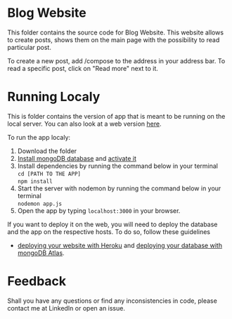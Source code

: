 # Blog Website
This folder contains the source code for Blog Website. This website allows to create posts, shows them on the main page with the possibility to read particular post.  

To create a new post, add /compose to the address in your address bar. To read a specific post, click on "Read more" next to it.

# Running Localy
This is folder contains the version of app that is meant to be running on the local server. You can also look at a web version [here](https://blog-website-udemy.herokuapp.com/).

To run the app localy:
1. Download the folder
2. [Install mongoDB database]() and [activate it]()
3. Install dependencies by running the command below in your terminal  
  `cd [PATH TO THE APP]`  
  `npm install`
4. Start the server with nodemon by running the command below in your terminal  
  `nodemon app.js `
5. Open the app by typing `localhost:3000` in your browser.

If you want to deploy it on the web, you will need to deploy the database and the app on the respective hosts. To do so, follow these guidelines
- [deploying your website with Heroku]() and [deploying your database with mongoDB Atlas]().

# Feedback
Shall you have any questions or find any inconsistencies in code, please contact me at LinkedIn or open an issue.
